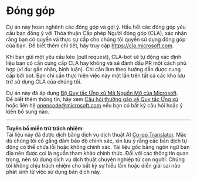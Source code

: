 <!--
CO_OP_TRANSLATOR_METADATA:
{
  "original_hash": "61aff2b3273d4ab66709493b43f91ca1",
  "translation_date": "2025-08-28T17:51:39+00:00",
  "source_file": "CONTRIBUTING.md",
  "language_code": "vi"
}
-->
# Đóng góp

Dự án này hoan nghênh các đóng góp và gợi ý. Hầu hết các đóng góp yêu cầu bạn đồng ý với Thỏa thuận Cấp phép Người đóng góp (CLA), xác nhận rằng bạn có quyền và thực sự cấp cho chúng tôi quyền sử dụng đóng góp của bạn. Để biết thêm chi tiết, hãy truy cập https://cla.microsoft.com.

Khi bạn gửi một yêu cầu kéo (pull request), CLA-bot sẽ tự động xác định liệu bạn có cần cung cấp CLA hay không và sẽ đánh dấu PR một cách phù hợp (ví dụ: gắn nhãn, bình luận). Chỉ cần làm theo hướng dẫn được cung cấp bởi bot. Bạn chỉ cần thực hiện việc này một lần trên tất cả các kho lưu trữ sử dụng CLA của chúng tôi.

Dự án này đã áp dụng [Bộ Quy tắc Ứng xử Mã Nguồn Mở của Microsoft](https://opensource.microsoft.com/codeofconduct/).  
Để biết thêm thông tin, hãy xem [Câu hỏi thường gặp về Quy tắc Ứng xử](https://opensource.microsoft.com/codeofconduct/faq/)  
hoặc liên hệ [opencode@microsoft.com](mailto:opencode@microsoft.com) nếu bạn có bất kỳ câu hỏi hoặc ý kiến bổ sung nào.

---

**Tuyên bố miễn trừ trách nhiệm**:  
Tài liệu này đã được dịch bằng dịch vụ dịch thuật AI [Co-op Translator](https://github.com/Azure/co-op-translator). Mặc dù chúng tôi cố gắng đảm bảo độ chính xác, xin lưu ý rằng các bản dịch tự động có thể chứa lỗi hoặc không chính xác. Tài liệu gốc bằng ngôn ngữ bản địa nên được coi là nguồn tham khảo chính thức. Đối với các thông tin quan trọng, nên sử dụng dịch vụ dịch thuật chuyên nghiệp từ con người. Chúng tôi không chịu trách nhiệm cho bất kỳ sự hiểu lầm hoặc diễn giải sai nào phát sinh từ việc sử dụng bản dịch này.